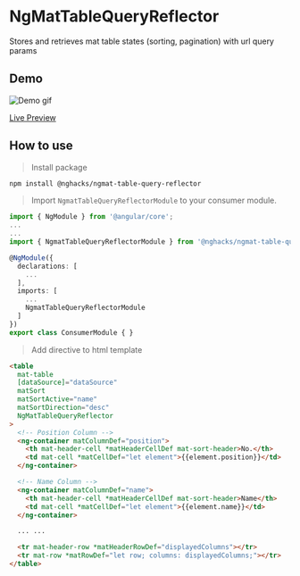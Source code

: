 # NgMatTableQueryReflector

Stores and retrieves mat table states (sorting, pagination) with url query params

## Demo
![Demo gif](https://github.com/abdunnahid/nghacks/blob/master/articles/mat-table-query-params/src/assets/demo.gif?raw=true)

[Live Preview](https://ng-hack.web.app/mat-table-query-reflector)

## How to use

> Install package

```bash
npm install @nghacks/ngmat-table-query-reflector
```

> Import `NgmatTableQueryReflectorModule` to your consumer module.

```typescript
import { NgModule } from '@angular/core';
...
...
import { NgmatTableQueryReflectorModule } from '@nghacks/ngmat-table-query-reflector';

@NgModule({
  declarations: [
    ...
  ],
  imports: [
    ...
    NgmatTableQueryReflectorModule
  ]
})
export class ConsumerModule { }
```

> Add directive to html template

```html
<table
  mat-table
  [dataSource]="dataSource"
  matSort
  matSortActive="name"
  matSortDirection="desc"
  NgMatTableQueryReflector
>
  <!-- Position Column -->
  <ng-container matColumnDef="position">
    <th mat-header-cell *matHeaderCellDef mat-sort-header>No.</th>
    <td mat-cell *matCellDef="let element">{{element.position}}</td>
  </ng-container>

  <!-- Name Column -->
  <ng-container matColumnDef="name">
    <th mat-header-cell *matHeaderCellDef mat-sort-header>Name</th>
    <td mat-cell *matCellDef="let element">{{element.name}}</td>
  </ng-container>

  ... ...

  <tr mat-header-row *matHeaderRowDef="displayedColumns"></tr>
  <tr mat-row *matRowDef="let row; columns: displayedColumns;"></tr>
</table>
```
